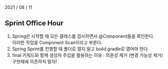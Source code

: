 2021 / 08 / 11

## Sprint Office Hour

1. Spring은 시작할 때 모든 클래스를 검사하면서 @Component들을 확인한다.  
   이러한 작업을 Component Scan이라고 부른다.
2. Spring Sprint를 진행할 때 폴더로 열지 말고 build.gradle로 열어야 한다.
3. final 키워드와 함께 생성자 주입을 활용하는 이유 : 의존성 제거 (변경 가능성 제거)  
   구현체에 의존하지 말자!
